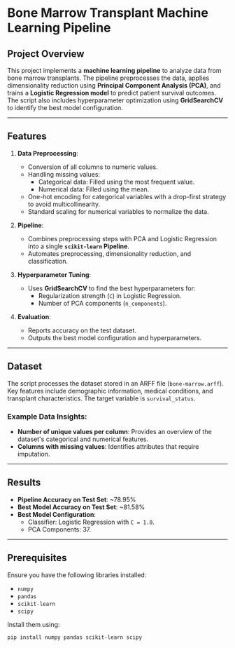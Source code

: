 # Bone Marrow Transplant Machine Learning Pipeline

## Project Overview
This project implements a **machine learning pipeline** to analyze data from bone marrow transplants. The pipeline preprocesses the data, applies dimensionality reduction using **Principal Component Analysis (PCA)**, and trains a **Logistic Regression model** to predict patient survival outcomes. The script also includes hyperparameter optimization using **GridSearchCV** to identify the best model configuration.

---

## Features
1. **Data Preprocessing**:
   - Conversion of all columns to numeric values.
   - Handling missing values:
     - Categorical data: Filled using the most frequent value.
     - Numerical data: Filled using the mean.
   - One-hot encoding for categorical variables with a drop-first strategy to avoid multicollinearity.
   - Standard scaling for numerical variables to normalize the data.

2. **Pipeline**:
   - Combines preprocessing steps with PCA and Logistic Regression into a single **`scikit-learn` Pipeline**.
   - Automates preprocessing, dimensionality reduction, and classification.

3. **Hyperparameter Tuning**:
   - Uses **GridSearchCV** to find the best hyperparameters for:
     - Regularization strength (`C`) in Logistic Regression.
     - Number of PCA components (`n_components`).

4. **Evaluation**:
   - Reports accuracy on the test dataset.
   - Outputs the best model configuration and hyperparameters.

---

## Dataset
The script processes the dataset stored in an ARFF file (`bone-marrow.arff`). Key features include demographic information, medical conditions, and transplant characteristics. The target variable is `survival_status`.

### Example Data Insights:
- **Number of unique values per column**: Provides an overview of the dataset's categorical and numerical features.
- **Columns with missing values**: Identifies attributes that require imputation.

---

## Results
- **Pipeline Accuracy on Test Set**: ~78.95%
- **Best Model Accuracy on Test Set**: ~81.58%
- **Best Model Configuration**:
  - Classifier: Logistic Regression with `C = 1.0`.
  - PCA Components: 37.

---

## Prerequisites
Ensure you have the following libraries installed:
- `numpy`
- `pandas`
- `scikit-learn`
- `scipy`

Install them using:
```bash
pip install numpy pandas scikit-learn scipy
